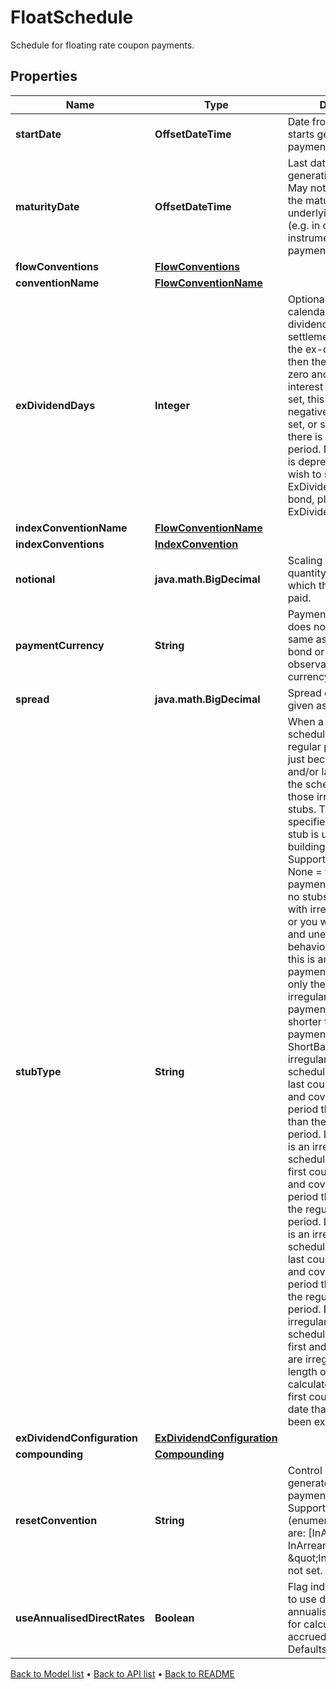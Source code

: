 

# FloatSchedule

Schedule for floating rate coupon payments.

## Properties

| Name | Type | Description | Notes |
|------------ | ------------- | ------------- | -------------|
|**startDate** | **OffsetDateTime** | Date from which LUSID starts generating the payment schedule. |  [optional] |
|**maturityDate** | **OffsetDateTime** | Last date of the payment generation schedule. May not necessarily be the maturity date  of the underlying instrument (e.g. in case the instrument has multiple payment schedules). |  [optional] |
|**flowConventions** | [**FlowConventions**](FlowConventions.md) |  |  [optional] |
|**conventionName** | [**FlowConventionName**](FlowConventionName.md) |  |  [optional] |
|**exDividendDays** | **Integer** | Optional. Number of calendar days in the ex-dividend period.  If the settlement date falls in the ex-dividend period then the coupon paid is zero and the accrued interest is negative.  If set, this must be a non-negative number.  If not set, or set to 0, then there is no ex-dividend period.     NOTE: This field is deprecated. If you wish to set the ExDividendDays on a bond, please use the ExDividendConfiguration. |  [optional] |
|**indexConventionName** | [**FlowConventionName**](FlowConventionName.md) |  |  [optional] |
|**indexConventions** | [**IndexConvention**](IndexConvention.md) |  |  [optional] |
|**notional** | **java.math.BigDecimal** | Scaling factor, the quantity outstanding on which the rate will be paid. |  [optional] |
|**paymentCurrency** | **String** | Payment currency. This does not have to be the same as the nominal bond or observation/reset currency. |  |
|**spread** | **java.math.BigDecimal** | Spread over floating rate given as a fraction. |  [optional] |
|**stubType** | **String** | When a payment schedule doesn&#39;t have regular payment intervals just because of the  first and/or last coupons of the schedule, we call those irregular coupons stubs.  This configuration specifies what type of stub is used when building the schedule  Supported values are:  None &#x3D; this is a regular payment schedule with no stubs. DO NOT use it with irregular schedules or you will get incorrect and unexpected behaviour.  ShortFront &#x3D; this is an irregular payment schedule where only the first coupon is irregular, and covers a payment period that is shorter than the regular payment period.  ShortBack &#x3D; this is an irregular payment schedule where only the last coupon is irregular, and covers a payment period that is shorter than the regular payment period.  LongFront &#x3D; this is an irregular payment schedule where only the first coupon is irregular, and covers a payment period that is longer than the regular payment period.  LongBack &#x3D; this is an irregular payment schedule where only the last coupon is irregular, and covers a payment period that is longer than the regular payment period.  Both &#x3D; this is an irregular payment schedule where both the first and the last coupons are irregular, and the length of these periods is calculated based on the first coupon payment date that should have been explicitly set. |  [optional] |
|**exDividendConfiguration** | [**ExDividendConfiguration**](ExDividendConfiguration.md) |  |  [optional] |
|**compounding** | [**Compounding**](Compounding.md) |  |  [optional] |
|**resetConvention** | **String** | Control how resets are generated relative to payment convention(s).    Supported string (enumeration) values are: [InAdvance, InArrears].  Defaults to \&quot;InAdvance\&quot; if not set. |  [optional] |
|**useAnnualisedDirectRates** | **Boolean** | Flag indicating whether to use daily updated annualised interest  rates for calculating the accrued interest. Defaults to false. |  [optional] |



[Back to Model list](../README.md#documentation-for-models) &#8226; [Back to API list](../README.md#documentation-for-api-endpoints) &#8226; [Back to README](../README.md)


